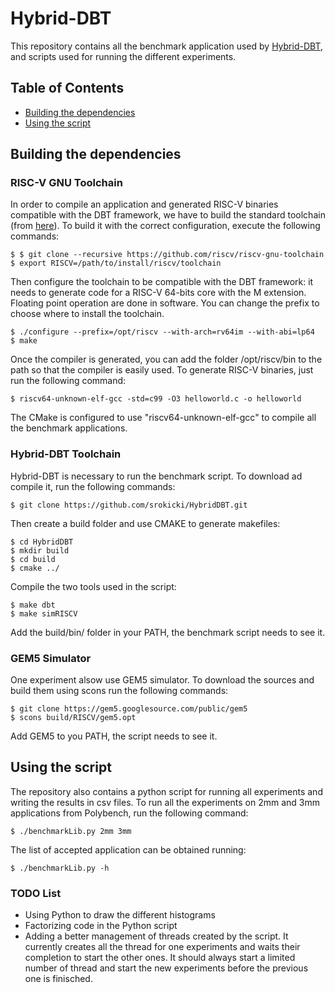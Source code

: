 Hybrid-DBT
=====================

This repository contains all the benchmark application used by <a href="https://github.com/srokicki/HybridDBT">Hybrid-DBT</a>, and scripts used for running the different experiments.


## Table of Contents
+ [Building the dependencies](#build)
+ [Using the script](#script)


## <a name="build"></a> Building the dependencies

### RISC-V GNU Toolchain

In order to compile an application and generated RISC-V binaries compatible with the DBT framework, we have to build the standard toolchain (from <a href="https://github.com/riscv/riscv-gnu-toolchain"> here</a>). To build it with the correct configuration, execute the following commands:

	$ $ git clone --recursive https://github.com/riscv/riscv-gnu-toolchain
	$ export RISCV=/path/to/install/riscv/toolchain
	
Then configure the toolchain to be compatible with the DBT framework: it needs to generate code for a RISC-V 64-bits core with the M extension. Floating point operation are done in software. You can change the prefix to choose where to install the toolchain.

	$ ./configure --prefix=/opt/riscv --with-arch=rv64im --with-abi=lp64
	$ make

	
Once the compiler is generated, you can add the folder /opt/riscv/bin to the path so that the compiler is easily used. To generate RISC-V binaries, just run the following command:

	$ riscv64-unknown-elf-gcc -std=c99 -O3 helloworld.c -o helloworld

The CMake is configured to use "riscv64-unknown-elf-gcc" to compile all the benchmark applications.

### Hybrid-DBT Toolchain

Hybrid-DBT is necessary to run the benchmark script. To download ad compile it, run the following commands:

	$ git clone https://github.com/srokicki/HybridDBT.git
	
Then create a build folder and use CMAKE to generate makefiles:
	
	$ cd HybridDBT
	$ mkdir build
	$ cd build
	$ cmake ../
	
Compile the two tools used in the script:
	
	$ make dbt
	$ make simRISCV

Add the build/bin/ folder in your PATH, the benchmark script needs to see it.

### GEM5 Simulator

One experiment alsow use GEM5 simulator. To download the sources and build them using scons run the following commands:

	$ git clone https://gem5.googlesource.com/public/gem5
	$ scons build/RISCV/gem5.opt 

Add GEM5 to you PATH, the script needs to see it.

## <a name="script"></a> Using the script

The repository also contains a python script for running all experiments and writing the results in csv files. To run all the experiments on 2mm and 3mm applications from Polybench, run the following command:

	$ ./benchmarkLib.py 2mm 3mm

The list of accepted application can be obtained running:

	$ ./benchmarkLib.py -h

### TODO List

* Using Python to draw the different histograms
* Factorizing code in the Python script
* Adding a better management of threads created by the script. It currently creates all the thread for one experiments and waits their completion to start the other ones. It should always start a limited number of thread and start the new experiments before the previous one is finisched.
